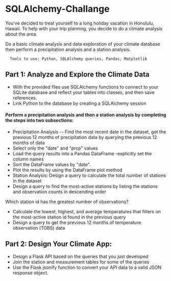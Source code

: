 # SQLAlchemy-Challange

 You've decided to treat yourself to a long holiday vacation in Honolulu, Hawaii. To help with your trip planning, you decide to do a climate analysis about the area.
 
  Do a basic climate analysis and data exploration of your climate database then perform a precipitation analysis and a station analysis.
  
      Tools to use: Python, SQLAlchemy queries, Pandas, Matplotlib
       
## Part 1: Analyze and Explore the Climate Data
  
  - With the provided files use SQLAlchemy functions to connect to your SQLite database and reflect your tables into classes, and then save references.
  - Link Python to the database by creating a SQLAlchemy session

#### Perform a precipitation analysis and then a station analysis by completing the steps into two subsections:
- Precipitation Analysis
 -- Find the most recent date in the dataset, get the previous 12 months of precipitation data by querying the previous 12 months of data
 - Select only the "date" and "prcp" values
 - Load the query results into a Pandas DataFrame -explicitly set the column names
 - Sort the DataFrame values by "date".
 - Plot the results by using the DataFrame plot method
- Station Analysis: Design a query to calculate the total number of stations in the dataset
 - Design a query to find the most-active stations by listing the stations and observation counts in descending order

Which station id has the greatest number of observations?

 - Calculate the lowest, highest, and average temperatures that filters on the most-active station id found in the previous query
 - Design a query to get the previous 12 months of temperature observation (TOBS) data

## Part 2: Design Your Climate App:
- Design a Flask API based on the queries that you just developed
 - Join the station and measurement tables for some of the queries
 - Use the Flask jsonify function to convert your API data to a valid JSON response object.
